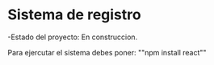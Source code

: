 <h1>Sistema de registro</h1>

-Estado del proyecto: En construccion.

Para ejercutar el sistema debes poner:
""npm install react""
